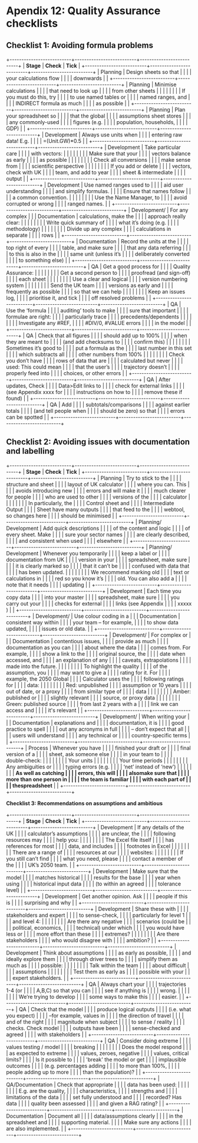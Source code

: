 # Apendix 12: Quality Assurance checklists

## Checklist 1: Avoiding formula problems

+--------------------------+--------------------------+--------------------------+
| **Stage**                | **Check**                | **Tick**                 |
+--------------------------+--------------------------+--------------------------+
| Planning                 | Design sheets so that    |                          |
|                          | your calculations flow   |                          |
|                          | downwards                |                          |
+--------------------------+--------------------------+--------------------------+
| Planning                 | Minimise calculations    |                          |
|                          | that need to look up     |                          |
|                          | from other sheets        |                          |
|                          |                          |                          |
|                          | If you must do this, try |                          |
|                          | to use named tables or   |                          |
|                          | named ranges, and        |                          |
|                          | INDIRECT formula as much |                          |
|                          | as possible              |                          |
+--------------------------+--------------------------+--------------------------+
| Planning                 | Plan your spreadsheet so |                          |
|                          | that the global          |                          |
|                          | assumptions sheet stores |                          |
|                          | any commonly-used        |                          |
|                          | figures (e.g.            |                          |
|                          | population, households,  |                          |
|                          | GDP)                     |                          |
+--------------------------+--------------------------+--------------------------+
| Development              | Always use units when    |                          |
|                          | entering raw data! E.g.  |                          |
|                          | =(Unit.GW)\*0.5          |                          |
+--------------------------+--------------------------+--------------------------+
| Development              | Take particular care     |                          |
|                          | with vectors:            |                          |
|                          |                          |                          |
|                          | Make sure that your      |                          |
|                          | vectors balance as early |                          |
|                          | as possible              |                          |
|                          |                          |                          |
|                          | Check all conversions    |                          |
|                          | make sense from          |                          |
|                          | scientific perspective   |                          |
|                          |                          |                          |
|                          | If you add or delete     |                          |
|                          | vectors, check with UK   |                          |
|                          | team, and add to year    |                          |
|                          | sheet & intermediate     |                          |
|                          | output                   |                          |
+--------------------------+--------------------------+--------------------------+
| Development              | Use named ranges used to |                          |
|                          | aid user understanding   |                          |
|                          | and simplify formulas.   |                          |
|                          | Ensure that names follow |                          |
|                          | a common convention.     |                          |
|                          |                          |                          |
|                          | Use the Name Manager, to |                          |
|                          | avoid corrupted or wrong |                          |
|                          | ranged names.            |                          |
+--------------------------+--------------------------+--------------------------+
| Development/             | For any complex          |                          |
| Documentation            | calculations, make the   |                          |
|                          | approach really clear:   |                          |
|                          |                          |                          |
|                          | Write quick summary of   |                          |
|                          | what it’s doing (e.g.    |                          |
|                          | methodology)             |                          |
|                          |                          |                          |
|                          | Divide up any complex    |                          |
|                          | calculations in separate |                          |
|                          | rows                     |                          |
+--------------------------+--------------------------+--------------------------+
| Documentation            | Record the units at the  |                          |
|                          | top right of every       |                          |
|                          | table, and make sure     |                          |
|                          | that any data referring  |                          |
|                          | to this is also in the   |                          |
|                          | same unit (unless it’s   |                          |
|                          | deliberately converted   |                          |
|                          | to something else)       |                          |
+--------------------------+--------------------------+--------------------------+
| QA                       | Get a good process for   |                          |
|                          | Quality Assurance:       |                          |
|                          |                          |                          |
|                          | Get a second person to   |                          |
|                          | proofread (and sign-off) |                          |
|                          | each sheet               |                          |
|                          |                          |                          |
|                          | Use a clear and logical  |                          |
|                          | version numbering system |                          |
|                          |                          |                          |
|                          | Send the UK team         |                          |
|                          | versions as early and    |                          |
|                          | frequently as possible   |                          |
|                          | so that we can help      |                          |
|                          |                          |                          |
|                          | Keep an issues log,      |                          |
|                          | prioritise it, and tick  |                          |
|                          | off resolved problems    |                          |
+--------------------------+--------------------------+--------------------------+
| QA                       | Use the ‘formula         |                          |
|                          | auditing’ tools to make  |                          |
|                          | sure that important      |                          |
|                          | formulae are right:      |                          |
|                          | particularly trace       |                          |
|                          | precedents/dependents    |                          |
|                          |                          |                          |
|                          | Investigate any \#REF,   |                          |
|                          | \#DIV/0, \#VALUE errors  |                          |
|                          | in the model             |                          |
+--------------------------+--------------------------+--------------------------+
| QA                       | Check that all figures   |                          |
|                          | should add up to 100%    |                          |
|                          | when they are meant to   |                          |
|                          | (and add checksums to    |                          |
|                          | confirm this)            |                          |
|                          |                          |                          |
|                          | Sometimes it’s good to   |                          |
|                          | put a formula as the     |                          |
|                          | last number in this set  |                          |
|                          | which subtracts all      |                          |
|                          | other numbers from 100%  |                          |
|                          |                          |                          |
|                          | Check you don’t have     |                          |
|                          | rows of data that are    |                          |
|                          | calculated but never     |                          |
|                          | used: This could mean    |                          |
|                          | that the user’s          |                          |
|                          | trajectory doesn’t       |                          |
|                          | properly feed into       |                          |
|                          | choices, or other errors |                          |
+--------------------------+--------------------------+--------------------------+
| QA                       | After updates, Check     |                          |
|                          | Data\>Edit links to      |                          |
|                          | check for external links |                          |
|                          | (see Appendix xxxx for   |                          |
|                          | instructions on how to   |                          |
|                          | remove these if found)   |                          |
+--------------------------+--------------------------+--------------------------+
| QA                       | Add                      |                          |
|                          | subtotals/comparisons    |                          |
|                          | against earlier totals   |                          |
|                          | (and tell people when    |                          |
|                          | should be zero) so that  |                          |
|                          | errors can be spotted    |                          |
+--------------------------+--------------------------+--------------------------+

## Checklist 2: Avoiding issues with documentation and labelling

+--------------------------+--------------------------+--------------------------+
| **Stage**                | **Check**                | **Tick**                 |
+--------------------------+--------------------------+--------------------------+
| Planning                 | Try to stick to the      |                          |
|                          | structure and sheet      |                          |
|                          | layout of UK calculator  |                          |
|                          | where you can. This      |                          |
|                          | avoids introducing new   |                          |
|                          | errors and will make it  |                          |
|                          | much clearer for people  |                          |
|                          | who are used to other    |                          |
|                          | versions of the          |                          |
|                          | calculator               |                          |
|                          |                          |                          |
|                          | In particularly, the     |                          |
|                          | Control sheet and        |                          |
|                          | Intermediate Output      |                          |
|                          | Sheet have many outputs  |                          |
|                          | that feed to the         |                          |
|                          | webtool, so changes here |                          |
|                          | should be minimised      |                          |
+--------------------------+--------------------------+--------------------------+
| Planning/ Development    | Add quick descriptions   |                          |
|                          | of the content and logic |                          |
|                          | of every sheet. Make     |                          |
|                          | sure your sector names   |                          |
|                          | are clearly described,   |                          |
|                          | and consistent when used |                          |
|                          | elsewhere                |                          |
+--------------------------+--------------------------+--------------------------+
| Planning/ Development    | Whenever you temporarily |                          |
|                          | keep a label or          |                          |
|                          | documentation from UK    |                          |
|                          | version in your          |                          |
|                          | spreadsheet, make sure   |                          |
|                          | it is clearly marked so  |                          |
|                          | that it can’t be         |                          |
|                          | confused with data that  |                          |
|                          | has been updated.        |                          |
|                          |                          |                          |
|                          | We recommend marking old |                          |
|                          | text or calculations in  |                          |
|                          | red so you know it’s     |                          |
|                          | old. You can also add a  |                          |
|                          | note that it needs       |                          |
|                          | updating                 |                          |
+--------------------------+--------------------------+--------------------------+
| Development              | Each time you copy data  |                          |
|                          | into your master         |                          |
|                          | spreadsheet, make sure   |                          |
|                          | you carry out your       |                          |
|                          | checks for external      |                          |
|                          | links (see Appendix      |                          |
|                          | xxxxx )                  |                          |
+--------------------------+--------------------------+--------------------------+
| Development/             | Use colour coding in a   |                          |
| Documentation            | consistent way within    |                          |
|                          | your team – for example, |                          |
|                          | to show data updated,    |                          |
|                          | issues or old data.      |                          |
+--------------------------+--------------------------+--------------------------+
| Development/             | For complex or           |                          |
| Documentation            | contentious issues,      |                          |
|                          | provide as much          |                          |
|                          | documentation as you can |                          |
|                          | about where the data     |                          |
|                          | comes from. For example, |                          |
|                          | show a link to the       |                          |
|                          | original source, the     |                          |
|                          | date when accessed, and  |                          |
|                          | an explanation of any    |                          |
|                          | caveats, extrapolations  |                          |
|                          | made into the future.    |                          |
|                          |                          |                          |
|                          | To highlight the quality |                          |
|                          | of the assumption, you   |                          |
|                          | may want to give a       |                          |
|                          | rating for it. For       |                          |
|                          | example, the 2050 Global |                          |
|                          | Calculator uses the      |                          |
|                          | following ratings for    |                          |
|                          | data:                    |                          |
|                          |                          |                          |
|                          | Red: unpublished         |                          |
|                          | assumption or 10 years   |                          |
|                          | out of date, or a proxy  |                          |
|                          | from similar type of     |                          |
|                          | data                     |                          |
|                          |                          |                          |
|                          | Amber: published or      |                          |
|                          | slightly relevant        |                          |
|                          | source, or proxy data    |                          |
|                          |                          |                          |
|                          | Green: published source  |                          |
|                          | from last 2 years with a |                          |
|                          | link we can access and   |                          |
|                          | it's relevant            |                          |
+--------------------------+--------------------------+--------------------------+
| Development/             | When writing your        |                          |
| Documentation            | explanations and         |                          |
|                          | documentation, it is     |                          |
|                          | good practice to spell   |                          |
|                          | out any acronyms in full |                          |
|                          | – don’t expect that all  |                          |
|                          | users will understand    |                          |
|                          | any technical or         |                          |
|                          | country-specific terms   |                          |
+--------------------------+--------------------------+--------------------------+
| Process                  | Whenever you have        |                          |
|                          | finished your draft or   |                          |
|                          | final version of a       |                          |
|                          | sheet, ask someone else  |                          |
|                          | in your team to          |                          |
|                          | double-check:            |                          |
|                          |                          |                          |
|                          | Your units               |                          |
|                          |                          |                          |
|                          | Your time periods        |                          |
|                          |                          |                          |
|                          | Any ambiguities or       |                          |
|                          | typing errors (e.g.      |                          |
|                          | ‘net’ instead of ‘new’)  |                          |
|                          |                          |                          |
|                          | **As well as catching    |                          |
|                          | errors, this will        |                          |
|                          | also****make sure that   |                          |
|                          | more than one person in  |                          |
|                          | the team is familiar     |                          |
|                          | with each part of        |                          |
|                          | the****spreadsheet**     |                          |
+--------------------------+--------------------------+--------------------------+

**C****heck****list 3: Recommendations on assumptions and ambitious**

+--------------------------+--------------------------+--------------------------+
| **Stage**                | **Check**                | **Tick**                 |
+--------------------------+--------------------------+--------------------------+
| Development              | If any details of the UK |                          |
|                          | calculator’s assumptions |                          |
|                          | are unclear, the         |                          |
|                          | following resources may  |                          |
|                          | help you:                |                          |
|                          |                          |                          |
|                          | The Excel file itself    |                          |
|                          | has references for most  |                          |
|                          | data, and includes       |                          |
|                          | footnotes in Excel       |                          |
|                          |                          |                          |
|                          | There are a range of     |                          |
|                          | resources at our         |                          |
|                          | websites:                |                          |
|                          |                          |                          |
|                          | If you still can’t find  |                          |
|                          | what you need, please    |                          |
|                          | contact a member of the  |                          |
|                          | UK’s 2050 team.          |                          |
+--------------------------+--------------------------+--------------------------+
| Development              | Make sure that the model |                          |
|                          | matches historical       |                          |
|                          | results for the base     |                          |
|                          | year when using          |                          |
|                          | historical input data    |                          |
|                          | (to within an agreed     |                          |
|                          | tolerance level)         |                          |
+--------------------------+--------------------------+--------------------------+
| Development              | Get another opinion. Ask |                          |
|                          | people if this is        |                          |
|                          | surprising and why       |                          |
+--------------------------+--------------------------+--------------------------+
| Development              | Share these with         |                          |
|                          | stakeholders and expert  |                          |
|                          | to sense-check,          |                          |
|                          | particularly for level 1 |                          |
|                          | and level 4:             |                          |
|                          |                          |                          |
|                          | Are there any negative   |                          |
|                          | scenarios (could be      |                          |
|                          | political, economics,    |                          |
|                          | technical) under which   |                          |
|                          | you would have less or   |                          |
|                          | more effort than these   |                          |
|                          | extremes?                |                          |
|                          |                          |                          |
|                          | Are there stakeholders   |                          |
|                          | who would disagree with  |                          |
|                          | ambition?                |                          |
+--------------------------+--------------------------+--------------------------+
| Development              | Think about assumptions  |                          |
|                          | as early as possible,    |                          |
|                          | and ideally explore them |                          |
|                          | through driver trees to  |                          |
|                          | simplify them as much as |                          |
|                          | possible:                |                          |
|                          |                          |                          |
|                          | Talk within the team     |                          |
|                          | about difficult          |                          |
|                          | assumptions              |                          |
|                          |                          |                          |
|                          | Test them as early as    |                          |
|                          | possible with your       |                          |
|                          | expert stakeholders.     |                          |
+--------------------------+--------------------------+--------------------------+
| QA                       | Always chart your        |                          |
|                          | trajectories 1-4 (or     |                          |
|                          | A,B,C) so that you can   |                          |
|                          | see if anything is       |                          |
|                          | wrong.                   |                          |
|                          |                          |                          |
|                          | We’re trying to develop  |                          |
|                          | some ways to make this   |                          |
|                          | easier.                  |                          |
+--------------------------+--------------------------+--------------------------+
| QA                       | Check that the model     |                          |
|                          | produce logical outputs  |                          |
|                          | (i.e. what you expect)   |                          |
|                          | –for example, values in  |                          |
|                          | the direction of travel  |                          |
|                          | and of the right         |                          |
|                          | magnitude when subject   |                          |
|                          | to sense / reality       |                          |
|                          | checks. Check model      |                          |
|                          | outputs have been        |                          |
|                          | sense-checked and agreed |                          |
|                          | with stakeholders        |                          |
+--------------------------+--------------------------+--------------------------+
| QA                       | Consider doing extreme   |                          |
|                          | values testing / model   |                          |
|                          | breaking                 |                          |
|                          |                          |                          |
|                          | Does the model respond   |                          |
|                          | as expected to extreme   |                          |
|                          | values, zeroes, negative |                          |
|                          | values, critical limits? |                          |
|                          | Is it possible to        |                          |
|                          | 'break' the model or get |                          |
|                          | implausible outcomes     |                          |
|                          | (e.g. percentages adding |                          |
|                          | to more than 100%,       |                          |
|                          | people adding up to more |                          |
|                          | than the population)?    |                          |
+--------------------------+--------------------------+--------------------------+
| QA/Documentation         | Check that appropriate   |                          |
|                          | data has been used:      |                          |
|                          |                          |                          |
|                          | E.g. are the quality,    |                          |
|                          | characteristics,         |                          |
|                          | strengths and            |                          |
|                          | limitations of the data  |                          |
|                          | set fully understood and |                          |
|                          | recorded? Has data       |                          |
|                          | quality been assessed    |                          |
|                          | and given a RAG rating?  |                          |
+--------------------------+--------------------------+--------------------------+
| Documentation            | Document all             |                          |
|                          | data/assumptions clearly |                          |
|                          | in the spreadsheet and   |                          |
|                          | supporting material.     |                          |
|                          | Make sure any actions    |                          |
|                          | are also implemented.    |                          |
+--------------------------+--------------------------+--------------------------+


